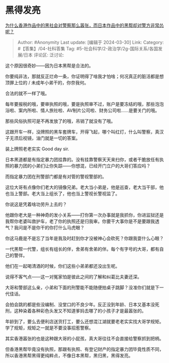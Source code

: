 # 黑得发亮
[为什么香港作品中的黑社会对警察那么嚣张，而日本作品中的黑帮却对警方非常怂呢？](https://www.zhihu.com/question/649620032/answer/3447830864)

> Author: #Anonymity
> Last update: [编辑于 2024-03-30]
> Link:
> Category: #【答集】/04-社科答集 
> Tag: #5-社会科学/2-政治学/2g-国际关系/各国发展/日本 
> 评论区:
> 泛讨论:

这个原因很奇妙——因为日本黑帮是合法的。

你要纯非法，那就反正烂命一条，你证明得了啥我才怕啥；何况真正的脏活都是想顶罪上位的 / 未成年小弟干的，你奈我何。

合法的就不一样了哦。

每年要报税的哦，要审执照的哦，要是执照审不过，账户是要冻结的哦，那些泡泡浴啦、案内所啦、情人旅社啦、AV制片公司啦、财务公司啦……是要关门的哦。

那些风俗执照可是不再发放了的哦，吊销了就没有了哦。

这跟开车一样，没牌照的黑车套牌车，开得飞起，哪个叫红灯，什么叫警察，真汉子无须后视镜，油门就是一切的答案。

装上牌照老老实实 Good day sir.

  

日本黑道都是有指定暴力团挂靠的。没有挂靠警察天天来扫你，或者干脆放任有执照的暴力团的小弟们让你失踪——你想混，已经开门立户的大哥们答应吗？

而指定暴力团在刑警部门都是有对管的警视警部的。

这位大哥有点像你们老大的镜像兄弟。老大当小弟是，他是巡查，老大当干部，他也当上警部。老大当上组长了，他也当上警视长警视监了。

你说这是凭着啥功劳升上去的？

他跟你老大是一种神奇的发小关系——打你第一次办事就是我抓你，你进监狱还是我帮你老婆叫救护车，老了你的执照还是归我审。你要干大事你是不是要跟我透气？我问是不是你干的你打什么马虎眼？

你这马鹿是不是忘了当年是我及时赶到你才没被神心会砍死？你跟我耍什么心眼？

  

  

一代黑帮一代警，组长有组长的伴，舍弟有舍弟的伴。每个有字号的大哥，都有自己的警伴。

他们在一起喝清酒的时候，你们这些小弟弟都还没出生呢。

说得不客气点——这一对冤家怕是彼此之间的了解和纠葛比夫妻还深。

大哥和警部这么亲，小弟和下面的刑警能不能随便拍桌子跳脚？没准你们就是下一代佳话。

会拍会跳的都是些没编制、没堂口的不良少年。反正没到年龄、日本又基本没死刑，这种染着各种彩色头发又不知道爹妈去哪了的小孩子才是最嚣张的。

年龄到了，要么去便利店送货打工，要么还想混江湖就要老老实实找大哥学规矩。学了规矩，规矩之一就是不要没事招惹警察。

  

其实香港嚣张的也是这种跟大哥的小屁孩，真大哥往往不会直接给警察抓到把柄。

但香港黑帮毕竟没有执照，那跟有执照、有登记财产的指定暴力团毕竟性质不同，所以香港黑帮黑得更纯粹点，不像日本黑帮，黑归黑，黑得发亮。
